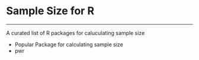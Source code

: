# Sample Size for R
<hr>
A curated list of R packages for caluculating sample size

- Popular Package for calculating sample size
 - pwr
